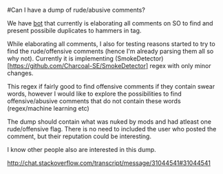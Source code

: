 #Can I have a dump of rude/abusive comments?

We have [bot](http://stackapps.com/questions/6910) that currently is elaborating all comments on SO to find and present possibile duplicates to hammers in tag.

While elaborating all comments, I also for testing reasons started to try to find the rude/offensive comments (hence I'm already parsing them all so why not). Currently it is implementing (SmokeDetector)[https://github.com/Charcoal-SE/SmokeDetector] regex with only minor changes.

This regex if fairly good to find offensive comments if they contain swear words, however I would like to explore the possibilities to find offensive/abusive comments that do not contain these words (regex/machine learning etc)

The dump should contain  what was nuked by mods and had atleast one rude/offensive flag. There is no need to included the user who posted the comment, but their reputation could be interesting.

I know other people also are interested in this dump.

http://chat.stackoverflow.com/transcript/message/31044541#31044541








